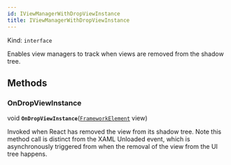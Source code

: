 ```yaml
---
id: IViewManagerWithDropViewInstance
title: IViewManagerWithDropViewInstance
---
```


Kind: `interface`



Enables view managers to track when views are removed from the shadow tree. 



## Methods
### OnDropViewInstance
void **`OnDropViewInstance`**([`FrameworkElement`](https://docs.microsoft.com/uwp/api/Windows.UI.Xaml.FrameworkElement) view)

Invoked when React has removed the view from its shadow tree. Note this method call is distinct from the XAML Unloaded event, which is asynchronously triggered from when the removal of the view from the UI tree happens. 




